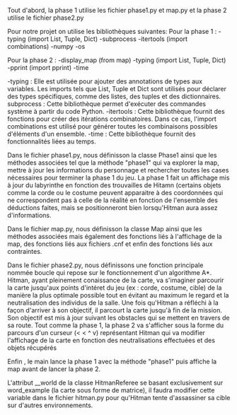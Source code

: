 Tout d'abord, la phase 1 utilise les fichier phase1.py et map.py et la phase 2 utilise le fichier phase2.py

Pour notre projet on utilise les bibliothèques suivantes:
Pour la phase 1 :
-typing (import List, Tuple, Dict)
-subprocess
-itertools (import combinations)
-numpy
-os

Pour la phase 2 :
-display_map (from map)
-typing (import List, Tuple, Dict)
-pprint (import pprint)
-time

-typing : Elle est utilisée pour ajouter des annotations de types aux variables. Les imports tels que List, Tuple et Dict sont utilisés pour déclarer des types spécifiques, comme des listes, des tuples et des dictionnaires.
subprocess : Cette bibliothèque permet d'exécuter des commandes système à partir du code Python.
-itertools : Cette bibliothèque fournit des fonctions pour créer des itérations combinatoires. Dans ce cas, l'import combinations est utilisé pour générer toutes les combinaisons possibles d'éléments d'un ensemble.
-time : Cette bibliothèque fournit des fonctionnalités liées au temps. 


Dans le fichier phase1.py, nous définisson la classe Phase1 ainsi que les méthodes associées tel que la méthode "phase1" qui va explorer la map, mettre à jour les informations du personnage et rechercher toutes les cases nécessaires pour terminer la phase 1 du jeu.
La phase 1 fait un affichage mis à jour du labyrinthe en fonction des trouvailles de Hitamn (certains objets comme la corde ou le costume peuvent apparaitre à des coordonnées qui ne correspondent pas à celle de la réalité en fonction de l'ensemble des déductions faites, mais se positionneront bien lorsqu'Hitman aura assez d'informations.


Dans le fichier map.py, nous définisson la classe Map ainsi que les méthodes associées mais également des fonctions liés à l'affichage de la map, des fonctions liés aux fichiers .cnf et enfin des fonctions liés aux contraintes.

Dans le fichier phase2.py, nous définissons une fonction principale nommée boucle qui repose sur le fonctionnement d'un algorithme A*. Hitman, ayant pleinement conaissance de la carte, va s'imaginer parcourir la carte jusqu'aux points d'intéret du jeu (ex : corde, costume, cible) de la manière la plus optimale possible tout en évitant au maximum le regard et la neutralisation des individus de la salle.
Une fois qu'Hitman a réfléchi à la façon d'arriver à son objectif, il parcourt la carte jusqu'à fin de la mission. Son objectif est mis à jour suivant les obstacles qui se mettent en travers de sa route. 
Tout comme la phase 1, la phase 2 va s'afficher sous la forme du parcours d'un curseur (< < ^ v) représentant Hitman qui va modifier l'affichage de la carte en fonction des neutralisations effectuées et des objets récupérés



Enfin , le main lance la phase 1 avec la méthode "phase1" puis affiche la map avant de lancer la phase 2.

L'attribut __world de la classe HitmanReferee se basant exclusivement sur word_example (la carte sous forme de matrice), il faudra modifier cette variable dans le fichier hitman.py pour qu'Hitman tente d'assassiner sa cible sur d'autres environnements.
